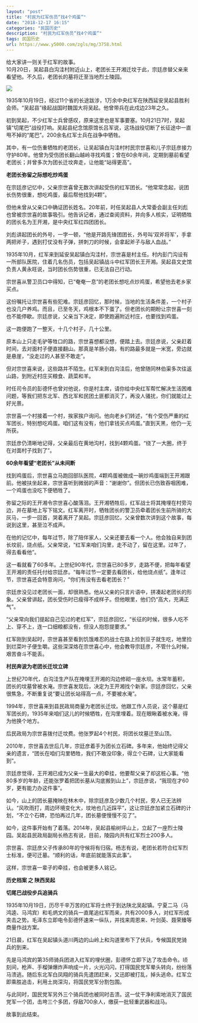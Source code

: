```yaml
---
layout: "post"
title: "村民为红军伤员“找4个鸡蛋”"
date: "2018-12-17 16:15"
categories: "民国历史"
description: "村民为红军伤员“找4个鸡蛋”"
tags: 民国历史
url: https://www.y5000.com/zgls/mg/3758.html
---
```






给大家讲一则关于红军的故事。  
10月20日，吴起县白沟洼村附近山上，老团长王开湘迁坟于此，宗廷彦替父亲来看望他。不久后，老团长的墓将迁至当地烈士陵园。

![](https://img.y5000.com/uploads/allimg/161025/111631MC-0.jpg)

1935年10月19日，经过11个省的长途跋涉，1万余中央红军在陕西延安吴起县胜利会师。“吴起县”缘起战国时魏国大将吴起。他曾带兵在此戍边23年之久。

初到吴起，不少红军士兵曾感叹，原来这里也是军事要塞。10月21日7时，吴起镇“切尾巴”战役打响。吴起县纪念馆原馆长吕军说，这场战役切断了长征途中一直甩不掉的“尾巴”。200余名红军士兵在战争中牺牲。

其中，有一位伤重牺牲的老团长，让吴起镇白沟洼村村民宗世喜和儿子宗廷彦接力守护80年。他曾为受伤团长翻山越岭寻找鸡蛋；曾在60余年间，定期到墓前看望老团长；并曾多次为团长迁坟奔走，让他能“站得更高”。

**老团长弥留之际想吃炒鸡蛋**

在宗廷彦记忆中，父亲宗世喜曾无数次讲起受伤的红军团长。“他常常念起，说团长伤势很重，想吃鸡蛋，最后帮他找到4颗”。

但他未曾从父亲口中确证团长姓名。20年前，时任吴起县人大常委会副主任刘彪也曾被宗世喜的故事吸引。他告诉记者，通过查阅资料，并向多人核实，证明牺牲的团长名为王开湘，是中央红军红四团团长。

刘彪讲起团长的外号，一字一顿，“他是开路先锋团团长，外号叫‘双斧将军’，手拿两把斧子，遇到打仗没有子弹，拼刺刀的时候，会拿起斧子与敌人血战。”

1935年10月，红军来到延安吴起镇白沟洼村，宗世喜是村主任。村内彭门沟设有一所部队医院，住着几名伤员，包括吴起镇战斗中红军团长王开湘。吴起县文史馆负责人黄永旺说，当时团长伤势很重，已无法自己行动。

宗世喜从警卫员口中得知，已“奄奄一息”的老团长想吃点炒鸡蛋，希望他去老乡家买点。

这份嘱托让宗世喜有些犯难。宗廷彦回忆，那时候，当地的生活条件差，一个村子也没几户养鸡。而且，已至冬天，鸡根本不下蛋了。但老团长的期盼让宗世喜一刻也不能停歇。宗廷彦说，父亲当下决定，即使跑遍附近村庄，也要找到鸡蛋。

这一跑便跑了一整天，十几个村子，几十公里。

原本山上只走毛驴等牲口的路，宗世喜想都没想，便踏上去。宗廷彦说，父亲赶着时间，去对面村子便直接翻山。那真是羊肠小路，有的路最多就是一米宽，旁边就是悬崖，“没走过的人甚至不敢走”。

但对宗世喜来说，这些路并不陌生。红军来到白沟洼后，他曾随同林伯渠多次往返山路，到附近村庄买粮食、蔬菜和羊。

时任司令员的彭德怀也曾对他说，你是村主席，请你给中央红军帮忙解决生活困难问题，等我们把东北军、西北军和民团土匪都消灭了，再没人骚扰，你们就能过上好光景。

宗世喜一个村接着一个村，挨家挨户询问。他向老乡们转述，“有个受伤严重的红军团长，特别想吃鸡蛋。咱们这有没有，他们拿钱买点鸡蛋。”直到天黑，他仍一无所获。

宗廷彦仍清晰地记得，父亲最后在黄地沟村，找到4颗鸡蛋。“绕了一大圈，终于在对面村子找到了”。

**60余年看望“老团长”从未间断**

找到鸡蛋后，宗世喜立马跑回部队医院，4颗鸡蛋被做成一碗炒鸡蛋端到王开湘跟前。他被扶坐起来，宗世喜听到微弱的声音：“谢谢你”。但团长已伤致吞咽困难，一个鸡蛋也没吃下便牺牲了。

弥留之际的王开湘令宗世喜心酸落泪。王开湘牺牲后，红军战士将其掩埋在村旁沟边，并在墓地上写下铭文。红军离开时，牺牲团长的警卫员牵着团长生前所骑的大灰马，一步一回首，哭着离开了吴起。宗廷彦回忆，父亲曾数次讲到这个故事，每说到这里，甚至泣不成声。

在他的记忆中，每年过节，除了陪伴家人，父亲还要去看一个人。他会独自来到团长坟前，烧点纸。父亲常说，“红军来咱们沟里，走不动了，留在这里。过年了，得去看看他”。

这一看就看了60多年。上世纪90年代，宗世喜已80多岁，走路不便，把每年看望王开湘的责任托付给宗廷彦。“每年过节一定要去看团长，给他烧点纸”。逢年过节，宗世喜还会特意询问，“你们有没有去看老团长？”

宗廷彦没见过老团长一面，却很熟悉。他从父亲的只言片语中，拼凑起老团长的形象。父亲曾讲起，团长受伤时已瘦得不成样子。但他眼里，他们仍“高大，充满正气”。

“父亲常向我们提起自己见过的老红军”，宗廷彦回忆，“长征的时候，很多人吃不上、穿不上，连一口细粮都没有，但没人抱怨提要求。”

红军刚到吴起时，宗世喜甚至看到饥饿难忍的战士在路上捡到豆子就生吃，地里捡到烂菜叶子便生嚼。这些深深烙在宗世喜心中，他会教导宗廷彦，不管什么时候，艰苦奋斗不能丢。

**村民奔波为老团长迁坟立碑**

上世纪70年代，白沟洼生产队在掩埋王开湘的沟边修砌一座水坝。水常年蓄积，团长的坟墓曾被水淹。宗世喜发现后，决定为王开湘找个新家。宗廷彦回忆，父亲很焦急，不断重复说“要让团长站得高一点，不要被水淹”。

1994年，宗世喜来到县民政局商量为老团长迁坟。他跟工作人员说，这个墓是红军团长的，1935年来咱们这儿的时候牺牲，在沟里埋着。现在眼瞅着被水淹，得为他换个地方。

后民政局为宗世喜拨付迁坟费。他张罗起4个村民，将团长坟墓迁至山顶。

2010年，宗世喜去世后几年，宗廷彦着手为团长立石碑。多年来，他始终记得父亲的遗言，“团长在咱们沟里牺牲，我们不敢没印象，得立个石碑，让大家能看到”。

宗廷彦觉得，王开湘已成为父亲一生最大的牵挂，他要帮父亲了却这桩心事。“他80多岁的年龄，还能张罗着把团长墓从沟底搬到山上”，宗廷彦说，“我现在才60岁，更有能力办这件事”。

如今，山上的团长墓掩映在林木中，除宗廷彦及少数几个村民，旁人已无法辨认。“风吹雨打，周边环境变化大，坟地也几近踩平”，这让宗廷彦加紧立石碑的计划，“不立个石碑，恐怕再过几年，团长墓便慢慢不见了”。

如今，这件事开始有了着落。2014年，吴起县榆树坪山上，立起了一座烈士陵园。吴起县民政局副局长杨志有说，目前，陵园内共有红军烈士200多人。

宗世喜、宗廷彦父子传承80年的守候将有归宿。杨志有说，老团长若符合红军烈士标准，便可迁墓。“顺利的话，年底前就能落实此事”。

这样，宗世喜一辈子的牵挂，也会被更多人铭记。

**历史档案 之 陕西吴起**

**切尾巴战役步兵追骑兵**

1935年10月19日，历尽千辛万苦的红军将士终于到达陕北吴起镇。宁夏二马（马鸿逵、马鸿宾）和毛炳文的骑兵一直尾追红军而来，共有2000多人，对红军形成夹击之势。毛泽东立即电令彭德怀速来一纵队，并找来周恩来、叶剑英、聂荣臻等商量作战方案。

21日晨，红军在吴起镇头道川两边的山岭上和沟道里布下了伏兵，专候国民党骑兵的到来。

先是马鸿宾的第35师骑兵团进入红军的埋伏圈，彭德怀立即下达了攻击命令。顷刻间，枪声、手榴弹爆炸声响成一片，火光闪闪，打得国民党军晕头转向，纷纷落马溃逃。随后东北军白凤翔的骑兵先遣团赶来，又迅即被打乱，掉头逃命。红军立即乘胜追击，利用土岗深沟，将国民党军分割包围。

与此同时，国民党军另外三个骑兵团也被同时击溃。这一仗干净利索地消灭了国民党军一个团，击垮三个多团，俘敌700余人，缴获一批轻重武器和战马。

故事到此结束。
